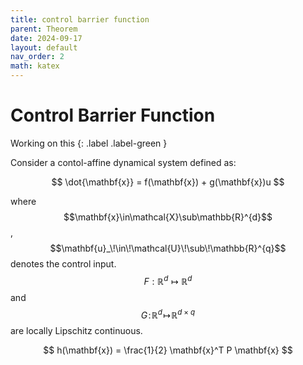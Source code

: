 ```yaml
---
title: control barrier function
parent: Theorem
date: 2024-09-17
layout: default
nav_order: 2
math: katex
---
```


# Control Barrier Function

Working on this 
{: .label .label-green }

Consider a contol-affine dynamical system defined as:

$$
\dot{\mathbf{x}} = f(\mathbf{x}) + g(\mathbf{x})u
$$

where $$\mathbf{x}\in\mathcal{X}\sub\mathbb{R}^{d}$$, $$\mathbf{u}_\!\in\!\mathcal{U}\!\sub\!\mathbb{R}^{q}$$ denotes the control input. 
$$F:\mathbb{R}^{d} \mapsto \mathbb{R}^{d}$$ and $$G\!:\!\mathbb{R}^{d}\!\mapsto\!\mathbb{R}^{d\times q}$$ are locally Lipschitz continuous.

$$
h(\mathbf{x}) = \frac{1}{2} \mathbf{x}^T P \mathbf{x}
$$